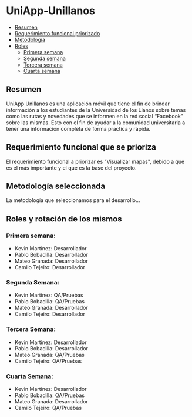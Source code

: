# UniApp-Unillanos

- [Resumen](#resumen)
- [Requerimiento funcional priorizado](#requerimiento-funcional-que-se-prioriza)
- [Metodología](#metodologia-seleccionada)
- [Roles](#roles-y-rotacion-de-los-mismos)
  * [Primera semana](#primera-semana)
  * [Segunda semana](#segunda-semana)
  * [Tercera semana](#tercera-semana)
  * [Cuarta semana](#cuarta-semana)

## Resumen

UniApp Unillanos es una aplicación móvil que tiene el fin de brindar información a los estudiantes de la Universidad de los Llanos sobre temas como las rutas y novedades que se informen en la red social “Facebook” sobre las mismas. Esto con el fin de ayudar a la comunidad universitaria a tener una información completa de forma practica y rápida.  

## Requerimiento funcional que se prioriza

El requerimiento funcional a priorizar es "Visualizar mapas", debido a que es el más importante y el que es la base del proyecto.

## Metodología seleccionada

La metodología que seleccionamos para el desarrollo...

## Roles y rotación de los mismos

### Primera semana:
- Kevin Martínez: Desarrollador
- Pablo Bobadilla: Desarrollador
- Mateo Granada: Desarrollador
- Camilo Tejeiro: Desarrollador

### Segunda Semana:
- Kevin Martínez: QA/Pruebas
- Pablo Bobadilla: QA/Pruebas
- Mateo Granada: Desarrollador
- Camilo Tejeiro: Desarrollador 

### Tercera Semana:
- Kevin Martínez: Desarrollador
- Pablo Bobadilla: Desarrollador
- Mateo Granada: QA/Pruebas
- Camilo Tejeiro: QA/Pruebas

### Cuarta Semana:
- Kevin Martínez: Desarrollador
- Pablo Bobadilla: QA/Pruebas
- Mateo Granada: Desarrollador
- Camilo Tejeiro: QA/Pruebas
